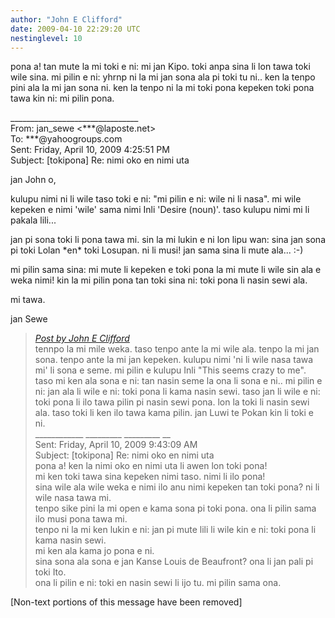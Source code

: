 ```yaml
---
author: "John E Clifford"
date: 2009-04-10 22:29:20 UTC
nestinglevel: 10
---
```

pona a! tan mute la mi toki e ni: mi jan Kipo. toki anpa sina li lon tawa toki wile sina. mi pilin e ni: yhrnp ni la mi jan sona ala pi toki tu ni.. ken la tenpo pini ala la mi jan sona ni. ken la tenpo ni la mi toki pona kepeken toki pona tawa kin ni: mi pilin pona.  
  
  
  
  
\_\_\_\_\_\_\_\_\_\_\_\_\_\_\_\_\_\_\_\_\_\_\_\_\_\_\_\_\_\_\_\_  
From: jan\_sewe <\*\*\*@laposte.net>  
To: \*\*\*@yahoogroups.com  
Sent: Friday, April 10, 2009 4:25:51 PM  
Subject: \[tokipona\] Re: nimi oko en nimi uta  
  
  
  
  
  
jan John o,  
  
kulupu nimi ni li wile taso toki e ni: "mi pilin e ni: wile ni li nasa". mi wile kepeken e nimi 'wile' sama nimi Inli 'Desire (noun)'. taso kulupu nimi mi li pakala lili...  
  
jan pi sona toki li pona tawa mi. sin la mi lukin e ni lon lipu wan: sina jan sona pi toki Lolan \*en\* toki Losupan. ni li musi! jan sama sina li mute ala... :-)  
  
mi pilin sama sina: mi mute li kepeken e toki pona la mi mute li wile sin ala e weka nimi! kin la mi pilin pona tan toki sina ni: toki pona li nasin sewi ala.  
  
mi tawa.  
  
jan Sewe  

> [_Post by John E Clifford_](/P8r8m1QG/nimi-oko-en-nimi-uta#post9)  
> tennpo la mi mile weka. taso tenpo ante la mi wile ala. tenpo la mi jan sona. tenpo ante la mi jan kepeken. kulupu nimi 'ni li wile nasa tawa mi' li sona e seme. mi pilin e kulupu Inli "This seems crazy to me". taso mi ken ala sona e ni: tan nasin seme la ona li sona e ni.. mi pilin e ni: jan ala li wile e ni: toki pona li kama nasin sewi. taso jan li wile e ni: toki pona li ilo tawa pilin pi nasin sewi pona. lon la toki li nasin sewi ala. taso toki li ken ilo tawa kama pilin. jan Luwi te Pokan kin li toki e ni.  
> \_\_\_\_\_\_\_\_\_\_\_\_ \_\_\_\_\_\_\_\_\_ \_\_\_\_\_\_\_\_\_ \_\_  
> Sent: Friday, April 10, 2009 9:43:09 AM  
> Subject: \[tokipona\] Re: nimi oko en nimi uta  
> pona a! ken la nimi oko en nimi uta li awen lon toki pona!  
> mi ken toki tawa sina kepeken nimi taso. nimi li ilo pona!  
> sina wile ala wile weka e nimi ilo anu nimi kepeken tan toki pona? ni li wile nasa tawa mi.  
> tenpo sike pini la mi open e kama sona pi toki pona. ona li pilin sama ilo musi pona tawa mi.  
> tenpo ni la mi ken lukin e ni: jan pi mute lili li wile kin e ni: toki pona li kama nasin sewi.  
> mi ken ala kama jo pona e ni.  
> sina sona ala sona e jan Kanse Louis de Beaufront? ona li jan pali pi toki Ito.  
> ona li pilin e ni: toki en nasin sewi li ijo tu. mi pilin sama ona.  
> 

\[Non-text portions of this message have been removed\]